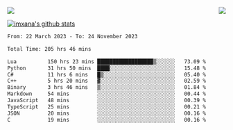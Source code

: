 <p>
  <a href="https://count.getloli.com/"><img src="https://count.getloli.com/get/@xana.readme?theme=moebooru-h"></a>
  <img src="https://weather-icon.journeyad.repl.co/@hangzhou?v=1" align="right">
</p>


<a href="https://github.com/imxana"><img align="center" src="https://github-readme-stats.vercel.app/api?username=imxana&show_icons=true&include_all_commits=true&hide_border=tru&custom_title=imxana%27s%20Github%20Stats" alt="imxana's github stats" /></a> 

<!--START_SECTION:waka-->

```txt
From: 22 March 2023 - To: 24 November 2023

Total Time: 205 hrs 46 mins

Lua          150 hrs 23 mins ██████████████████▒░░░░░░   73.09 %
Python       31 hrs 50 mins  ████░░░░░░░░░░░░░░░░░░░░░   15.48 %
C#           11 hrs 6 mins   █▒░░░░░░░░░░░░░░░░░░░░░░░   05.40 %
C++          5 hrs 20 mins   ▓░░░░░░░░░░░░░░░░░░░░░░░░   02.59 %
Binary       3 hrs 46 mins   ▒░░░░░░░░░░░░░░░░░░░░░░░░   01.84 %
Markdown     54 mins         ░░░░░░░░░░░░░░░░░░░░░░░░░   00.44 %
JavaScript   48 mins         ░░░░░░░░░░░░░░░░░░░░░░░░░   00.39 %
TypeScript   25 mins         ░░░░░░░░░░░░░░░░░░░░░░░░░   00.21 %
JSON         20 mins         ░░░░░░░░░░░░░░░░░░░░░░░░░   00.16 %
C            19 mins         ░░░░░░░░░░░░░░░░░░░░░░░░░   00.16 %
```

<!--END_SECTION:waka-->
